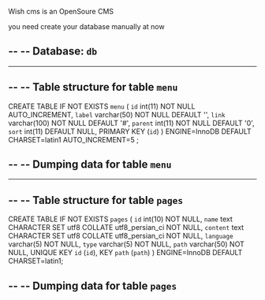 Wish cms is an OpenSoure CMS

you need create your database manually at now



--
-- Database: `db`
--

-- --------------------------------------------------------

--
-- Table structure for table `menu`
--

CREATE TABLE IF NOT EXISTS `menu` (
  `id` int(11) NOT NULL AUTO_INCREMENT,
  `label` varchar(50) NOT NULL DEFAULT '',
  `link` varchar(100) NOT NULL DEFAULT '#',
  `parent` int(11) NOT NULL DEFAULT '0',
  `sort` int(11) DEFAULT NULL,
  PRIMARY KEY (`id`)
) ENGINE=InnoDB  DEFAULT CHARSET=latin1 AUTO_INCREMENT=5 ;

--
-- Dumping data for table `menu`
--


-- --------------------------------------------------------

--
-- Table structure for table `pages`
--

CREATE TABLE IF NOT EXISTS `pages` (
  `id` int(10) NOT NULL,
  `name` text CHARACTER SET utf8 COLLATE utf8_persian_ci NOT NULL,
  `content` text CHARACTER SET utf8 COLLATE utf8_persian_ci NOT NULL,
  `language` varchar(5) NOT NULL,
  `type` varchar(5) NOT NULL,
  `path` varchar(50) NOT NULL,
  UNIQUE KEY `id` (`id`),
  KEY `path` (`path`)
) ENGINE=InnoDB DEFAULT CHARSET=latin1;

--
-- Dumping data for table `pages`
--

